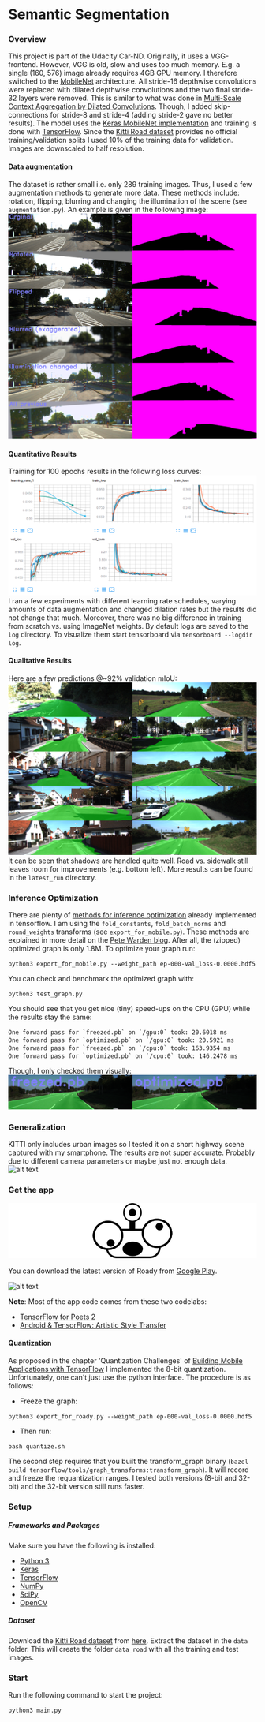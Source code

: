 # Semantic Segmentation
### Overview
This project is part of the Udacity Car-ND. Originally, it uses a VGG-frontend. However, VGG is old, slow and uses too much memory. E.g. a single (160, 576) image already requires 4GB GPU memory. I therefore switched to the [MobileNet](https://arxiv.org/abs/1704.04861) architecture. All stride-16 depthwise convolutions were replaced with dilated depthwise convolutions and the two final stride-32 layers were removed. This is similar to what was done in [Multi-Scale Context Aggregation by Dilated Convolutions](https://arxiv.org/abs/1511.07122).
Though, I added skip-connections for stride-8 and stride-4 (adding stride-2 gave no better results). 
The model uses the [Keras MobileNet implementation](https://github.com/fchollet/keras/blob/master/keras/applications/mobilenet.py) and training is done with
[TensorFlow](https://www.tensorflow.org/).
Since the [Kitti Road dataset](http://www.cvlibs.net/datasets/kitti/eval_road.php) provides no official training/validation splits I used 10% of the training data for validation. Images are downscaled to half resolution.

[//]: # (Image References)
[image1]: ./res/loss_curves.png
[image2]: ./res/augmentation_methods_overview.png
[image3]: ./res/latest_run.png
[image4]: ./res/benchmark_results.png
[image5]: ./res/highway.gif
[image6]: ./res/padded_icon.png
[image7]: ./res/app.gif

#### Data augmentation
The dataset is rather small i.e. only 289 training images. Thus, I used a few augmentation methods to generate more data. These methods include: rotation, flipping, blurring and changing the illumination of the scene (see `augmentation.py`).
An example is given in the following image:
![alt text][image2]

#### Quantitative Results
Training for 100 epochs results in the following loss curves:
![alt text][image1]
I ran a few experiments with different learning rate schedules, varying amounts of data augmentation and changed dilation rates but the results did not change that much. Moreover, there was no big difference in training from scratch vs. using ImageNet weights.
By default logs are saved to the `log` directory. To visualize them start tensorboard via `tensorboard --logdir log`.

#### Qualitative Results
Here are a few predictions @~92% validation mIoU:
![alt text][image3]
It can be seen that shadows are handled quite well. Road vs. sidewalk still leaves room for improvements (e.g. bottom left). More results can be found in the `latest_run` directory.

### Inference Optimization
There are plenty of [methods for inference optimization](https://github.com/tensorflow/tensorflow/blob/master/tensorflow/tools/graph_transforms/README.md) already implemented in tensorflow. I am using the `fold_constants`, `fold_batch_norms` and `round_weights` transforms (see `export_for_mobile.py`).
These methods are explained in more detail on the [Pete Warden blog](https://petewarden.com/2017/06/22/what-ive-learned-about-neural-network-quantization/).
After all, the (zipped) optimized graph is only 1.8M.
To optimize your graph run:
```
python3 export_for_mobile.py --weight_path ep-000-val_loss-0.0000.hdf5
```
You can check and benchmark the optimized graph with:
```
python3 test_graph.py
```
You should see that you get nice (tiny) speed-ups on the CPU (GPU) while the results stay the same:
```
One forward pass for `freezed.pb` on `/gpu:0` took: 20.6018 ms
One forward pass for `optimized.pb` on `/gpu:0` took: 20.5921 ms
One forward pass for `freezed.pb` on `/cpu:0` took: 163.9354 ms
One forward pass for `optimized.pb` on `/cpu:0` took: 146.2478 ms
```
Though, I only checked them visually:
![alt text][image4]

### Generalization
KITTI only includes urban images so I tested it on a short highway scene captured with my smartphone. The results are not super accurate. Probably due to different camera parameters or maybe just not enough data.
![alt text][image5]

### Get the app
![alt text][image6]

You can download the latest version of Roady from [Google Play](https://play.google.com/store/apps/details?id=org.steffen.roady).

![alt text][image7]

**Note**: Most of the app code comes from these two codelabs:
- [TensorFlow for Poets 2](https://codelabs.developers.google.com/codelabs/tensorflow-for-poets-2/index.html?index=..%2F..%2Findex#0)
- [Android & TensorFlow: Artistic Style Transfer](https://codelabs.developers.google.com/codelabs/tensorflow-style-transfer-android/index.html?index=..%2F..%2Findex#0)

#### Quantization
As proposed in the chapter 'Quantization Challenges' of [Building Mobile Applications with TensorFlow](http://www.oreilly.com/data/free/building-mobile-applications-with-tensorflow.csp) I implemented the 8-bit quantization. Unfortunately, one can't just use the python interface. The procedure is as follows:
- Freeze the graph:
```
python3 export_for_roady.py --weight_path ep-000-val_loss-0.0000.hdf5
```
- Then run:
```
bash quantize.sh
```

The second step requires that you built the transform_graph binary (`bazel build tensorflow/tools/graph_transforms:transform_graph`). It will record and freeze the requantization ranges.
I tested both versions (8-bit and 32-bit) and the 32-bit version still runs faster.

### Setup
##### Frameworks and Packages
Make sure you have the following is installed:
 - [Python 3](https://www.python.org/)
 - [Keras](https://keras.io/)
 - [TensorFlow](https://www.tensorflow.org/)
 - [NumPy](http://www.numpy.org/)
 - [SciPy](https://www.scipy.org/)
 - [OpenCV](https://opencv.org/)

##### Dataset
Download the [Kitti Road dataset](http://www.cvlibs.net/datasets/kitti/eval_road.php) from [here](http://www.cvlibs.net/download.php?file=data_road.zip).  Extract the dataset in the `data` folder.  This will create the folder `data_road` with all the training and test images.

### Start
Run the following command to start the project:
```
python3 main.py
```
